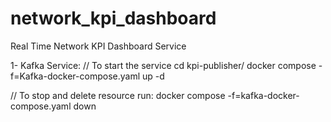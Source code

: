 # network_kpi_dashboard
Real Time Network KPI Dashboard Service

1- Kafka Service:
// To start the service
cd kpi-publisher/
docker compose -f=Kafka-docker-compose.yaml up -d

// To stop and delete resource run: 
docker compose -f=kafka-docker-compose.yaml down


